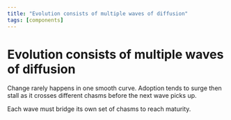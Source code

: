 ```yaml
---
title: "Evolution consists of multiple waves of diffusion"
tags: [components]
---
```


# Evolution consists of multiple waves of diffusion

Change rarely happens in one smooth curve. Adoption tends to surge then stall as it crosses different chasms before the next wave picks up.

Each wave must bridge its own set of chasms to reach maturity.
